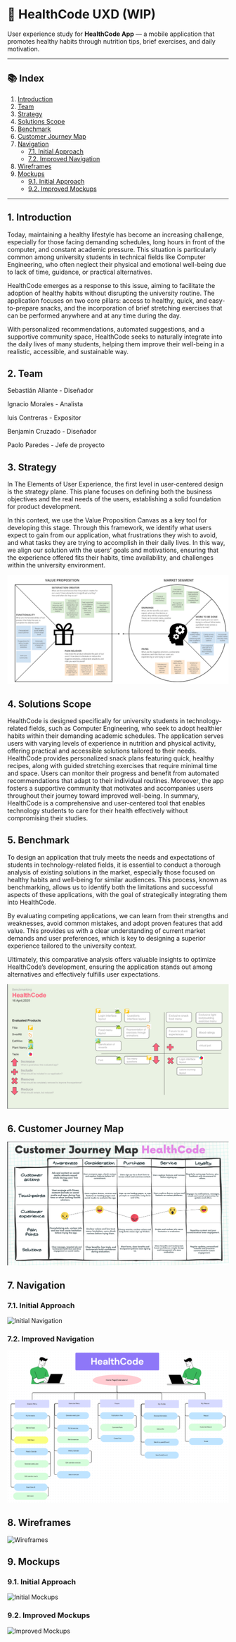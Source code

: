 # 💚  HealthCode UXD (WIP)

User experience study for **HealthCode App** — a mobile application that promotes healthy habits through nutrition tips, brief exercises, and daily motivation.

---

## 📚 Index

1. [Introduction](#1-introduction)
2. [Team](#2-team)
3. [Strategy](#3-strategy)
4. [Solutions Scope](#4-solutions-scope)
5. [Benchmark](#5-benchmark)
6. [Customer Journey Map](#6-customer-journey-map)
7. [Navigation](#7-navigation)
   - [7.1. Initial Approach](#71-initial-approach)
   - [7.2. Improved Navigation](#72-improved-navigation)
8. [Wireframes](#8-wireframes)
9. [Mockups](#9-mockups)
   - [9.1. Initial Approach](#91-initial-approach)
   - [9.2. Improved Mockups](#92-improved-mockups)

---

## 1. Introduction

Today, maintaining a healthy lifestyle has become an increasing challenge, especially for those facing demanding schedules, long hours in front of the computer, and constant academic pressure. This situation is particularly common among university students in technical fields like Computer Engineering, who often neglect their physical and emotional well-being due to lack of time, guidance, or practical alternatives.

HealthCode emerges as a response to this issue, aiming to facilitate the adoption of healthy habits without disrupting the university routine. The application focuses on two core pillars: access to healthy, quick, and easy-to-prepare snacks, and the incorporation of brief stretching exercises that can be performed anywhere and at any time during the day.

With personalized recommendations, automated suggestions, and a supportive community space, HealthCode seeks to naturally integrate into the daily lives of many students, helping them improve their well-being in a realistic, accessible, and sustainable way.

## 2. Team

Sebastián Aliante - Diseñador 

Ignacio Morales - Analista

luis Contreras - Expositor

Benjamin Cruzado - Diseñador

Paolo Paredes - Jefe de proyecto


## 3. Strategy

In The Elements of User Experience, the first level in user-centered design is the strategy plane. This plane focuses on defining both the business objectives and the real needs of the users, establishing a solid foundation for product development.

In this context, we use the Value Proposition Canvas as a key tool for developing this stage. Through this framework, we identify what users expect to gain from our application, what frustrations they wish to avoid, and what tasks they are trying to accomplish in their daily lives. In this way, we align our solution with the users’ goals and motivations, ensuring that the experience offered fits their habits, time availability, and challenges within the university environment.

![value_canvas](./Value.png)

## 4. Solutions Scope

HealthCode is designed specifically for university students in technology-related fields, such as Computer Engineering, who seek to adopt healthier habits within their demanding academic schedules. The application serves users with varying levels of experience in nutrition and physical activity, offering practical and accessible solutions tailored to their needs. HealthCode provides personalized snack plans featuring quick, healthy recipes, along with guided stretching exercises that require minimal time and space. Users can monitor their progress and benefit from automated recommendations that adapt to their individual routines. Moreover, the app fosters a supportive community that motivates and accompanies users throughout their journey toward improved well-being. In summary, HealthCode is a comprehensive and user-centered tool that enables technology students to care for their health effectively without compromising their studies.



## 5. Benchmark

To design an application that truly meets the needs and expectations of students in technology-related fields, it is essential to conduct a thorough analysis of existing solutions in the market, especially those focused on healthy habits and well-being for similar audiences. This process, known as benchmarking, allows us to identify both the limitations and successful aspects of these applications, with the goal of strategically integrating them into HealthCode.

By evaluating competing applications, we can learn from their strengths and weaknesses, avoid common mistakes, and adopt proven features that add value. This provides us with a clear understanding of current market demands and user preferences, which is key to designing a superior experience tailored to the university context.

Ultimately, this comparative analysis offers valuable insights to optimize HealthCode’s development, ensuring the application stands out among alternatives and effectively fulfills user expectations.

![Benchmarking](./Berchmarking.png)

## 6. Customer Journey Map

![Customer Journey Map](./JourneyMap.png)

## 7. Navigation

### 7.1. Initial Approach

![Initial Navigation](./imagenes/navigation-initial.png)

### 7.2. Improved Navigation

![Improved Navigation](./SiteMap.png)

## 8. Wireframes

![Wireframes](./imagenes/wireframes.png)

## 9. Mockups

### 9.1. Initial Approach

![Initial Mockups](./imagenes/mockup-inicial.png)

### 9.2. Improved Mockups

![Improved Mockups](./imagenes/mockup-mejorado.png)
